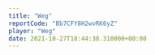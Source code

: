 ```yaml
---
title: "Weg"
reportCode: "Bb7CFY8H2wvRK6yZ"
player: "Weg"
date: 2021-10-27T18:44:38.310000+00:00
---
```

